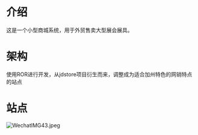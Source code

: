 # 介绍

这是一个小型商城系统，用于外贸售卖大型展会展具。

# 架构

使用ROR进行开发，从jdstore项目衍生而来，调整成为适合加州特色的网销特点的站点

# 站点

![WechatIMG43.jpeg](https://ooo.0o0.ooo/2016/12/04/58443ad9d93ee.jpeg)
